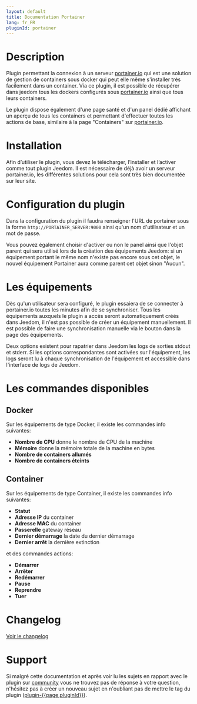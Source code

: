 ```yaml
---
layout: default
title: Documentation Portainer
lang: fr_FR
pluginId: portainer
---
```


# Description

Plugin permettant la connexion à un serveur [portainer.io](https://www.portainer.io/portainer-ce/) qui est une solution de gestion de containers sous docker qui peut elle même s'installer très facilement dans un container.
Via ce plugin, il est possible de récupérer dans jeedom tous les dockers configurés sous [portainer.io](https://www.portainer.io/portainer-ce/) ainsi que tous leurs containers.

Le plugin dispose également d'une page santé et d'un panel dédié affichant un aperçu de tous les containers et permettant d'effectuer toutes les actions de base, similaire à la page "Containers" sur [portainer.io](https://www.portainer.io/portainer-ce/).

# Installation

Afin d’utiliser le plugin, vous devez le télécharger, l’installer et l’activer comme tout plugin Jeedom.
Il est nécessaire de déjà avoir un serveur portainer.io, les différentes solutions pour cela sont très bien documentée sur leur site.

# Configuration du plugin

Dans la configuration du plugin il faudra renseigner l'URL de portainer sous la forme `http://PORTAINER_SERVER:9000` ainsi qu'un nom d'utilisateur et un mot de passe.

Vous pouvez également choisir d'activer ou non le panel ainsi que l'objet parent qui sera utilisé lors de la création des équipements Jeedom: si un équipement portant le même nom n'existe pas encore sous cet objet, le nouvel équipement Portainer aura comme parent cet objet sinon "Aucun".

# Les équipements

Dès qu'un utilisateur sera configuré, le plugin essaiera de se connecter à portainer.io toutes les minutes afin de se synchroniser.
Tous les équipements auxquels le plugin a accès seront automatiquement créés dans Jeedom, il n'est pas possible de créer un équipement manuellement.
Il est possible de faire une synchronisation manuelle via le bouton dans la page des équipements.

Deux options existent pour rapatrier dans Jeedom les logs de sorties stdout et stderr. Si les options correspondantes sont activées sur l'équipement, les logs seront lu à chaque synchronisation de l'équipement et accessible dans l'interface de logs de Jeedom.

# Les commandes disponibles

## Docker

Sur les équipements de type Docker, il existe les commandes info suivantes:

- **Nombre de CPU** donne le nombre de CPU de la machine
- **Mémoire** donne la mémoire totale de la machine en bytes
- **Nombre de containers allumés**
- **Nombre de containers éteints**

## Container

Sur les équipements de type Container, il existe les commandes info suivantes:

- **Statut**
- **Adresse IP** du container
- **Adresse MAC** du container
- **Passerelle** gateway réseau
- **Dernier démarrage** la date du dernier démarrage
- **Dernier arrêt** la dernière extinction

et des commandes actions:

- **Démarrer**
- **Arrêter**
- **Redémarrer**
- **Pause**
- **Reprendre**
- **Tuer**

# Changelog

[Voir le changelog](./changelog)

# Support

Si malgré cette documentation et après voir lu les sujets en rapport avec le plugin sur [community]({{site.forum}}/tags/plugin-{{page.pluginId}}) vous ne trouvez pas de réponse à votre question, n'hésitez pas à créer un nouveau sujet en n'oubliant pas de mettre le tag du plugin ([plugin-{{page.pluginId}}]({{site.forum}}/tags/plugin-{{page.pluginId}})).
